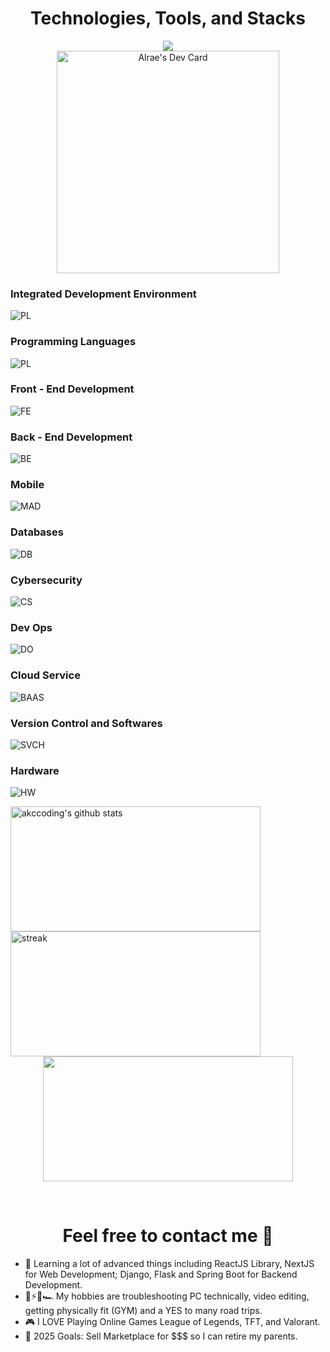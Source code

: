 <h1 align="center">Technologies, Tools, and Stacks</h1>

<div align="center">
<img src = "https://readme-typing-svg.herokuapp.com?font=Young+serif&weight=500&size=30&duration=1500&pause=300&color=4292F7&background=FDFCFF00&center=true&vCenter=true&random=false&width=435&lines=Full+-+Stack+Developer;Cryptocurrency+Trader;ThirdWeb+Alpha+Builder;Cyber+Security+Engineer;CAG+Manager;">
</div>

<div align="center">
<a href="https://app.daily.dev/akc0412"><img src="https://api.daily.dev/devcards/v2/hX1wBGLmMZnLUuXYyFsQE.png?type=default&r=z3l" width="356" alt="Alrae's Dev Card"/></a>
</div>

### Integrated Development Environment

![PL](https://skillicons.dev/icons?i=vscode,visualstudio,eclipse,idea)
&nbsp;

### Programming Languages

![PL](https://skillicons.dev/icons?i=js,ts,java,python,php,cs)
&nbsp;

### Front - End Development

![FE](https://skillicons.dev/icons?i=html,css,sass,bootstrap,tailwind,threejs,nextjs,react,svelte,vite)
&nbsp;

### Back - End Development

![BE](https://skillicons.dev/icons?i=nodejs,django,flask,spring,nest,deno,laravel,rails)
&nbsp;

### Mobile

![MAD](https://skillicons.dev/icons?i=androidstudio,kotlin,swift,flutter,xamarin)
&nbsp;

### Databases

![DB](https://skillicons.dev/icons?i=mysql,postgresql,mongodb,ipfs,sqlite,prisma,cassandra,redis)
&nbsp;

### Cybersecurity

![CS](https://skillicons.dev/icons?i=bash,powershell,linux)
&nbsp;

### Dev Ops

![DO](https://skillicons.dev/icons?i=aws,azure,docker,jenkins)
&nbsp;

### Cloud Service

![BAAS](https://skillicons.dev/icons?i=vercel,firebase,netlify,heroku,gcp)
&nbsp;

### Version Control and Softwares

![SVCH](https://skillicons.dev/icons?i=git,github,gitlab,wordpress,figma,xd,ps,postman)
&nbsp;

### Hardware

![HW](https://skillicons.dev/icons?i=arduino,raspberrypi)
&nbsp;

<img align="left" alt="akccoding's github stats" width="400" height="200" src="https://github-readme-stats.vercel.app/api?username=akccoding&show_icons=true&hide_border=false&title_color=ff652f&icon_color=ffe400&bg_color=09131b&text_color=ffffff&border_color=0c1a25"/>

<img align="left" width="400" height="200" src="https://github-readme-streak-stats.herokuapp.com/?user=AKCcoding" alt="streak" />
&nbsp;
<p align="center">
<img width="400" height="200" src="https://github-readme-stats.vercel.app/api/top-langs?username=akccoding&show_icons=true&locale=en&layout=compact&theme=github_dark&hide_border=true"></p>

&nbsp;&nbsp;&nbsp;&nbsp;&nbsp;

<!-- <img src = "CS50X_Alrae.png" width = "960" height="800"> -->

<!-- <div align="center">
<img alt ="spotify-card" width = "480" height="680" src ="https://spotify-github-profile.vercel.app/api/view?uid=314rfto6hyqiwfftay76igtexvm4&cover_image=true&theme=default&show_offline=false&background_color=0e0c0c&interchange=false&bar_color=05f0e0&bar_color_cover=false"/>
</div> -->

<h1 align="center"> Feel free to contact me 🙇 </h1>

- 🤔 Learning a lot of advanced things including ReactJS Library, NextJS for Web Development; Django, Flask and Spring Boot for Backend Development.
- 📸⚡🎥🏎️ My hobbies are troubleshooting PC technically, video editing, getting physically fit (GYM) and a YES to many road trips.
- 🎮 I LOVE Playing Online Games League of Legends, TFT, and Valorant.
- 🥅 2025 Goals: Sell Marketplace for $$$ so I can retire my parents.
